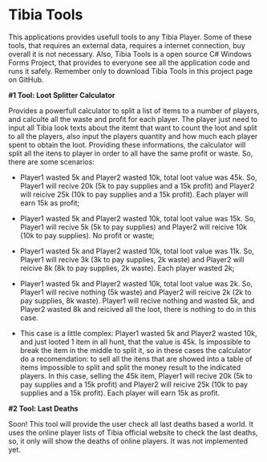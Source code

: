 # Tibia Tools

This applications provides usefull tools to any Tibia Player. Some of these tools, that requires an external data, requires a internet connection, buy overall it is not necessary. Also, Tibia Tools is a open source C# Windows Forms Project, that provides to everyone see all the application code and runs it safely. Remember only to download Tibia Tools in this project page on GitHub.

**#1 Tool: Loot Splitter Calculator**

Provides a powerfull calculator to split a list of items to a number of players, and calculte all the waste and profit for each player. The player just need to input all Tibia look texts about the itemt that want to count the loot and split to all the players, also input the players quantity and how much each player spent to obtain the loot. Providing these informations, the calculator will split all the itens to player in order to all have the same profit or waste. So, there are some scenarios:

- Player1 wasted 5k and Player2 wasted 10k, total loot value was 45k. So, Player1 will recive 20k (5k to pay supplies and a 15k profit) and Player2 will reicive 25k (10k to pay supplies and a 15k profit). Each player will earn 15k as profit;

- Player1 wasted 5k and Player2 wasted 10k, total loot value was 15k. So, Player1 will recive 5k (5k to pay supplies) and Player2 will reicive 10k (10k to pay supplies). No profit or waste;

- Player1 wasted 5k and Player2 wasted 10k, total loot value was 11k. So, Player1 will recive 3k (3k to pay supplies, 2k waste) and Player2 will reicive 8k (8k to pay supplies, 2k waste). Each player wasted 2k;

- Player1 wasted 5k and Player2 wasted 10k, total loot value was 2k. So, Player1 will recive nothing (5k waste) and Player2 will reicive 2k (2k to pay supplies, 8k waste). Player1 will recive nothing and wasted 5k, and Player2 wasted 8k and reicived all the loot, there is nothing to do in this case.

- This case is a little complex: Player1 wasted 5k and Player2 wasted 10k, and just looted 1 item in all hunt, that the value is 45k. Is impossible to break the item in the middle to split it, so in these cases the calculator do a recomendation: to sell all the itens that are showed into a table of items impossible to split and split the money result to the indicated players. In this case, selling the 45k item, Player1 will recive 20k (5k to pay supplies and a 15k profit) and Player2 will reicive 25k (10k to pay supplies and a 15k profit). Each player will earn 15k as profit.

**#2 Tool: Last Deaths**

Soon! This tool will provide the user check all last deaths based a world. It uses the online player lists of Tibia official website to check the last deaths, so, it only will show the deaths of online players. It was not implemented yet.
